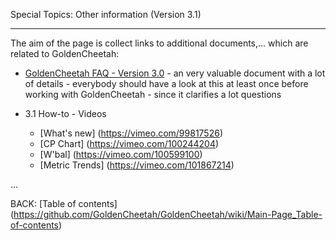 Special Topics: Other information (Version 3.1)
***

The aim of the page is collect links to additional documents,... which are related to GoldenCheetah:

* [GoldenCheetah FAQ - Version 3.0](http://github.com/GoldenCheetah/GoldenCheetah/blob/master/doc/user/GC3-FAQ.pdf?raw=true) - an very valuable document with a lot of details - everybody should have a look at this at least once before working with GoldenCheetah - since it clarifies a lot questions

* 3.1 How-to - Videos
  * [What's new] (https://vimeo.com/99817526)
  * [CP Chart] (https://vimeo.com/100244204)
  * [W'bal] (https://vimeo.com/100599100)
  * [Metric Trends] (https://vimeo.com/101867214)

...


BACK: [Table of contents] (https://github.com/GoldenCheetah/GoldenCheetah/wiki/Main-Page_Table-of-contents)